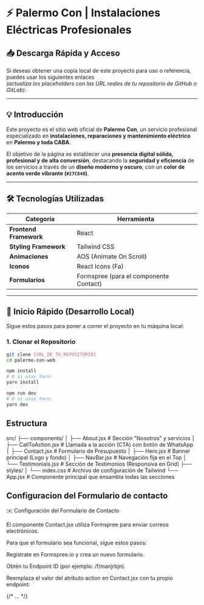 # ⚡ Palermo Con | Instalaciones Eléctricas Profesionales

## 📥 Descarga Rápida y Acceso
Si deseas obtener una copia local de este proyecto para uso o referencia, puedes usar los siguientes enlaces  
*(actualiza los placeholders con las URL reales de tu repositorio de GitHub o GitLab)*:

---

## 💡 Introducción
Este proyecto es el sitio web oficial de **Palermo Con**, un servicio profesional especializado en **instalaciones, reparaciones y mantenimiento eléctrico** en **Palermo y toda CABA**.

El objetivo de la página es establecer una **presencia digital sólida, profesional y de alta conversión**, destacando la **seguridad y eficiencia** de los servicios a través de un **diseño moderno y oscuro**, con un **color de acento verde vibrante (`#27C840`)**.

---

## 🛠️ Tecnologías Utilizadas

| Categoría | Herramienta |
|------------|-------------|
| **Frontend Framework** | React |
| **Styling Framework** | Tailwind CSS |
| **Animaciones** | AOS (Animate On Scroll) |
| **Iconos** | React Icons (Fa) |
| **Formularios** | Formspree (para el componente Contact) |

---

## 🚀 Inicio Rápido (Desarrollo Local)

Sigue estos pasos para poner a correr el proyecto en tu máquina local:

### 1. Clonar el Repositorio
```bash
git clone [URL_DE_TU_REPOSITORIO]
cd palermo-con-web

npm install
# O si usas Yarn:
yarn install

npm run dev
# O si usas Yarn:
yarn dev
```
## Estructura
src/
├── components/
│   ├── About.jsx           # Sección "Nosotros" y servicios
│   ├── CallToAction.jsx    # Llamada a la acción (CTA) con botón de WhatsApp
│   ├── Contact.jsx         # Formulario de Presupuesto
│   ├── Hero.jsx            # Banner principal (Logo y fondo)
│   ├── NavBar.jsx          # Navegación fija en el Top
│   └── Testimonials.jsx    # Sección de Testimonios (Responsiva en Grid)
├── styles/
│   └── index.css           # Archivo de configuración de Tailwind
└── App.jsx                 # Componente principal que ensambla todas las secciones

## Configuracion del Formulario de contacto
✉️ Configuración del Formulario de Contacto

El componente Contact.jsx utiliza Formspree para enviar correos electrónicos.

Para que el formulario sea funcional, sigue estos pasos:

Regístrate en Formspree.io
 y crea un nuevo formulario.

Obtén tu Endpoint ID (por ejemplo: /f/manjrbjn).

Reemplaza el valor del atributo action en Contact.jsx con tu propio endpoint:

<form action="[TU_ENDPOINT_AQUÍ]" method="POST">
  {/* ... */}
</form>

